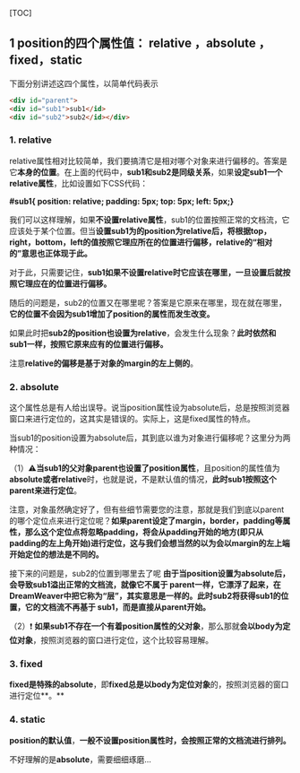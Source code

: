 [TOC]



## 1 position的四个属性值： relative ，absolute ，fixed，static

下面分别讲述这四个属性，以简单代码表示

```html
<div id="parent">   
<div id="sub1">sub1</id>   
<div id="sub2">sub2</id></div>
```

### 1. relative

relative属性相对比较简单，我们要搞清它是相对哪个对象来进行偏移的。答案是它**本身的位置**。在上面的代码中，**sub1和sub2是同级关系**，如果**设定sub1一个relative属性**，比如设置如下CSS代码：

**#sub1{   position: relative;    padding: 5px;    top: 5px;    left: 5px;}**

我们可以这样理解，如果**不设置relative属性**，sub1的位置按照正常的文档流，它应该处于某个位置。但当**设置sub1为的position为relative后，将根据top，right，bottom，left的值按照它理应所在的位置进行偏移，relative的“相对的”意思也正体现于此。**

对于此，只需要记住，**sub1如果不设置relative时它应该在哪里，一旦设置后就按照它理应在的位置进行偏移。**

随后的问题是，sub2的位置又在哪里呢？答案是它原来在哪里，现在就在哪里，**它的位置不会因为sub1增加了position的属性而发生改变。**

如果此时把**sub2的position也设置为relative**，会发生什么现象？**此时依然和sub1一样，按照它原来应有的位置进行偏移。**

注意**relative的偏移是基于对象的margin的左上侧的**。



### 2. absolute

这个属性总是有人给出误导。说当position属性设为absolute后，总是按照浏览器窗口来进行定位的，这其实是错误的。实际上，这是fixed属性的特点。

当sub1的position设置为absolute后，其到底以谁为对象进行偏移呢？这里分为两种情况：

（1）:warning:**当sub1的父对象parent也设置了position属性**，且position的属性值为**absolute或者relative**时，也就是说，不是默认值的情况，**此时sub1按照这个parent来进行定位**。

注意，对象虽然确定好了，但有些细节需要您的注意，那就是我们到底以parent的哪个定位点来进行定位呢？**如果parent设定了margin，border，padding等属性，那么这个定位点将忽略padding，将会从padding开始的地方(即只从padding的左上角开始)进行定位，这与我们会想当然的以为会以margin的左上端开始定位的想法是不同的。**

接下来的问题是，sub2的位置到哪里去了呢 **由于当position设置为absolute后，会导致sub1溢出正常的文档流，就像它不属于 parent一样，它漂浮了起来，在DreamWeaver中把它称为“层”，其实意思是一样的。此时sub2将获得sub1的位置，它的文档流不再基于 sub1，而是直接从parent开始。**

（2）:heavy_exclamation_mark:  **如果sub1不存在一个有着position属性的父对象**，那么那就**会以body为定位对象**，按照浏览器的窗口进行定位，这个比较容易理解。



### 3. fixed

**fixed是特殊的absolute**，即**fixed总是以body为定位对象**的，按照浏览器的窗口进行定位**。**

### 4. static

**position的默认值**，**一般不设置position属性时，会按照正常的文档流进行排列。**

不好理解的是**absolute**，需要细细琢磨...